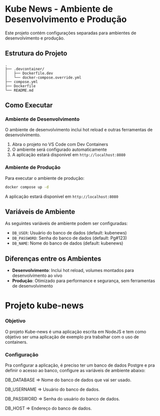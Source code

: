 # Kube News - Ambiente de Desenvolvimento e Produção

Este projeto contém configurações separadas para ambientes de desenvolvimento e produção.

## Estrutura do Projeto

```
.
├── .devcontainer/
│   ├── Dockerfile.dev
│   └── docker-compose.override.yml
├── compose.yml
├── Dockerfile
└── README.md
```

## Como Executar

### Ambiente de Desenvolvimento

O ambiente de desenvolvimento inclui hot reload e outras ferramentas de desenvolvimento.

1. Abra o projeto no VS Code com Dev Containers
2. O ambiente será configurado automaticamente
3. A aplicação estará disponível em `http://localhost:8080`

### Ambiente de Produção

Para executar o ambiente de produção:

```bash
docker compose up -d
```

A aplicação estará disponível em `http://localhost:8080`

## Variáveis de Ambiente

As seguintes variáveis de ambiente podem ser configuradas:

- `DB_USER`: Usuário do banco de dados (default: kubenews)
- `DB_PASSWORD`: Senha do banco de dados (default: Pg#123)
- `DB_NAME`: Nome do banco de dados (default: kubenews)

## Diferenças entre os Ambientes

- **Desenvolvimento**: Inclui hot reload, volumes montados para desenvolvimento ao vivo
- **Produção**: Otimizado para performance e segurança, sem ferramentas de desenvolvimento

# Projeto kube-news

### Objetivo
O projeto Kube-news é uma aplicação escrita em NodeJS e tem como objetivo ser uma aplicação de exemplo pra trabalhar com o uso de containers.

### Configuração
Pra configurar a aplicação, é preciso ter um banco de dados Postgre e pra definir o acesso ao banco, configure as variáveis de ambiente abaixo:

DB_DATABASE => Nome do banco de dados que vai ser usado.

DB_USERNAME => Usuário do banco de dados.

DB_PASSWORD => Senha do usuário do banco de dados.

DB_HOST => Endereço do banco de dados.
